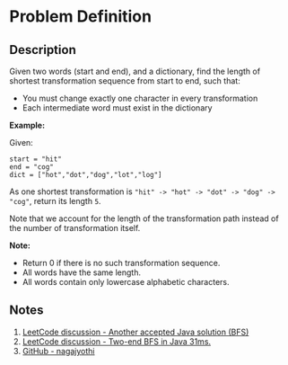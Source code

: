 # Problem Definition

## Description

Given two words (start and end), and a dictionary, find the length of shortest transformation sequence from start to end, such that:

* You must change exactly one character in every transformation
* Each intermediate word must exist in the dictionary

**Example:**

Given:

```text
start = "hit"
end = "cog"
dict = ["hot","dot","dog","lot","log"]
```

As one shortest transformation is `"hit" -> "hot" -> "dot" -> "dog" -> "cog"`, return its length `5`.

Note that we account for the length of the transformation path instead of the number of transformation itself.

**Note:**

* Return 0 if there is no such transformation sequence.
* All words have the same length.
* All words contain only lowercase alphabetic characters.

## Notes

1. [LeetCode discussion - Another accepted Java solution (BFS)](https://leetcode.com/problems/word-ladder/discuss/40717/Another-accepted-Java-solution-(BFS))
1. [LeetCode discussion - Two-end BFS in Java 31ms.](https://leetcode.com/problems/word-ladder/discuss/40711/Two-end-BFS-in-Java-31ms.)
1. [GitHub - nagajyothi](https://github.com/nagajyothi/InterviewBit/blob/master/Graphs/WordLadder1.java)